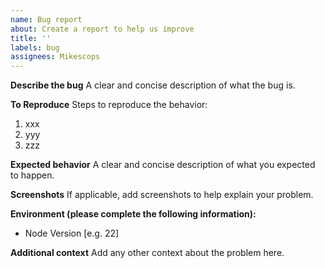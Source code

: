 ```yaml
---
name: Bug report
about: Create a report to help us improve
title: ''
labels: bug
assignees: Mikescops
---
```


**Describe the bug**
A clear and concise description of what the bug is.

**To Reproduce**
Steps to reproduce the behavior:

1. xxx
2. yyy
3. zzz

**Expected behavior**
A clear and concise description of what you expected to happen.

**Screenshots**
If applicable, add screenshots to help explain your problem.

**Environment (please complete the following information):**

-   Node Version [e.g. 22]

**Additional context**
Add any other context about the problem here.
